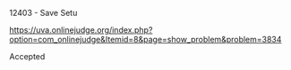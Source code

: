 12403 - Save Setu

https://uva.onlinejudge.org/index.php?option=com_onlinejudge&Itemid=8&page=show_problem&problem=3834

Accepted
